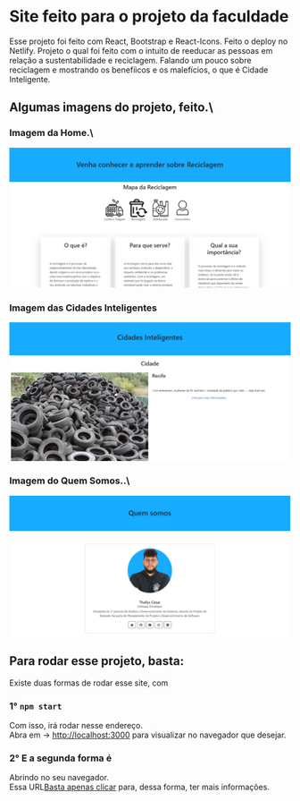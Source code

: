 # Site feito para o projeto da faculdade

Esse projeto foi feito com React, Bootstrap e React-Icons. Feito o deploy no Netlify.
Projeto o qual foi feito com o intuito de reeducar as pessoas em relação a sustentabilidade e reciclagem. Falando um pouco sobre reciclagem e mostrando os benefíicos e os malefícios, o que é Cidade Inteligente.

## Algumas imagens do projeto, feito.\

### Imagem da Home.\
<!-- Imagem da Home -->
<p class="text-center justify-content-center align-items-center">
  <img src="https://github.com/ThallysCezar/FaculdadeReciclaRec/blob/main/src/assets/ImgREADME/HomeImg.jpeg" alt="Home">
</p>

### Imagem das Cidades Inteligentes &nbsp;
<!-- Imagem da CI -->
<p class="text-center justify-content-center align-items-center">
  <img src="https://github.com/ThallysCezar/FaculdadeReciclaRec/blob/main/src/assets/ImgREADME/CitiesSmartImg.jpeg" alt="CitiesSmarts">
</p>

### Imagem do Quem Somos..\
<!-- Imagem da QS -->
<p class="text-center justify-content-center align-items-center">
  <img src="https://github.com/ThallysCezar/FaculdadeReciclaRec/blob/main/src/assets/ImgREADME/QSImg.jpeg" alt="QuemSomos">
</p>



## Para rodar esse projeto, basta:

Existe duas formas de rodar esse site, com
### 1° `npm start`

Com isso, irá rodar nesse endereço.\
Abra em -> [http://localhost:3000](http://localhost:3000) para visualizar no navegador que desejar.

### 2° E a segunda forma é

Abrindo no seu navegador.\
Essa URL[Basta apenas clicar](https://reciclarec.netlify.app/) para, dessa forma, ter mais informações.
